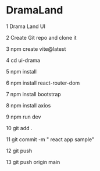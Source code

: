 # DramaLand
   1 Drama Land UI

   2 Create Git repo and clone it
   
   3 npm create vite@latest
   
   4 cd ui-drama
   
   5 npm install
   
   6 npm install react-router-dom
   
   7 npm install bootstrap
   
   8 npm install axios
   
   9 npm run dev
   
  10 git add .
  
  11 git commit -m " react app sample"

  12 git push
  
  13 git push origin main
